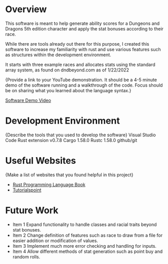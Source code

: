 # Overview

This software is meant to help generate ability scores for a Dungeons and Dragons 5th edition character
and apply the stat bonuses according to their race.

While there are tools already out there for this purpose, I created this software to increase my familiarity with
rust and use various features such as structures within the development environment.

It starts with three example races and allocates stats using the standard array system, as found on dndbeyond.com as of 1/22/2022

{Provide a link to your YouTube demonstration.  It should be a 4-5 minute demo of the software running and a walkthrough of the code.  Focus should be on sharing what you learned about the language syntax.}

[Software Demo Video](http://youtube.link.goes.here)

# Development Environment

{Describe the tools that you used to develop the software}
Visual Studio Code
Rust extension v0.7.8
Cargo 1.58.0
Rustc 1.58.0
github/git

# Useful Websites

{Make a list of websites that you found helpful in this project}
* [Rust Programming Language Book](https://doc.rust-lang.org/book/)
* [Tutorialspoint](https://www.tutorialspoint.com/rust/)

# Future Work

* Item 1 Expand functionality to handle classes and racial traits beyond stat bonuses.
* Item 2 Change definition of features such as race to draw from a file for easier addition or modification of values.
* Item 3 Implement much more error checking and handling for inputs.
* Item 4 Allow different methods of stat generation such as point buy and random rolls.